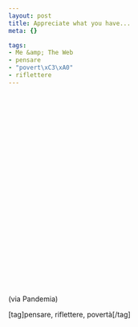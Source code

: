 ```yaml
--- 
layout: post
title: Appreciate what you have...
meta: {}

tags: 
- Me &amp; The Web
- pensare
- "povert\xC3\xA0"
- riflettere
---
```

<object width="535" height="400"><param name="movie" value="http://www.youtube.com/v/rvTFKpIaQhM&rel=1"></param><param name="wmode" value="transparent"></param><embed src="http://www.youtube.com/v/rvTFKpIaQhM&rel=1" type="application/x-shockwave-flash" wmode="transparent" width="535" height="400"></embed></object>  
(via Pandemia)  
  
[tag]pensare, riflettere, povertà[/tag] 
